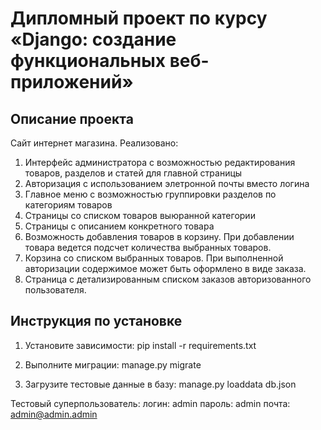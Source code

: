 # Дипломный проект по курсу «Django: создание функциональных веб-приложений»

## Описание проекта

Сайт интернет магазина.
Реализовано:
1. Интерфейс администратора с возможностью редактирования товаров, разделов и статей для главной страницы
2. Авторизация с использованием элетронной почты вместо логина
3. Главное меню с возможностью группировки разделов по категориям товаров
4. Страницы со списком товаров выюранной категории
5. Страницы с описанием конкретного товара
6. Возможность добавления товаров в корзину. При добавлении товара ведется подсчет количества выбранных товаров.
7. Корзина со списком выбранных товаров. При выполненной авторизации содержимое может быть оформлено в виде заказа.
8. Страница с детализированным списком заказов авторизованного пользователя.


## Инструкция по установке

1. Установите зависимости:
pip install -r requirements.txt

2. Выполните миграции:
manage.py migrate

3. Загрузите тестовые данные в базу:
manage.py loaddata db.json

Тестовый суперпользователь:
логин: admin
пароль: admin
почта: admin@admin.admin